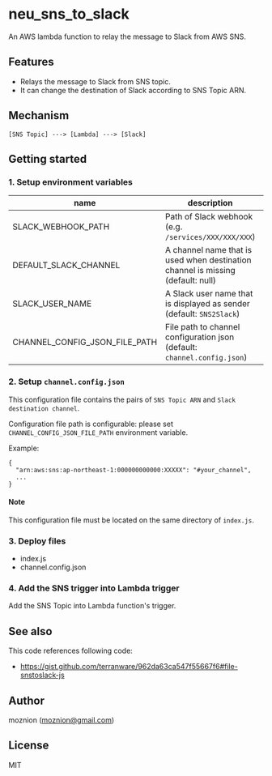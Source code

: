 neu_sns_to_slack
==

An AWS lambda function to relay the message to Slack from AWS SNS.

Features
--

- Relays the message to Slack from SNS topic.
- It can change the destination of Slack according to SNS Topic ARN.

Mechanism
--

```
[SNS Topic] ---> [Lambda] ---> [Slack]
```

Getting started
--

### 1. Setup environment variables

|name|description|mandatory|
|----|-----------|--------|
|SLACK_WEBHOOK_PATH|Path of Slack webhook (e.g. `/services/XXX/XXX/XXX`)|:white_check_mark:|
|DEFAULT_SLACK_CHANNEL|A channel name that is used when destination channel is missing (default: null)||
|SLACK_USER_NAME|A Slack user name that is displayed as sender (default: `SNS2Slack`)||
|CHANNEL_CONFIG_JSON_FILE_PATH|File path to channel configuration json (default: `channel.config.json`)||

### 2. Setup `channel.config.json`

This configuration file contains the pairs of `SNS Topic ARN` and `Slack destination channel`.

Configuration file path is configurable: please set `CHANNEL_CONFIG_JSON_FILE_PATH` environment variable.

Example:

```
{
  "arn:aws:sns:ap-northeast-1:000000000000:XXXXX": "#your_channel",
  ...
}
```

#### Note

This configuration file must be located on the same directory of `index.js`.

### 3. Deploy files

- index.js
- channel.config.json

### 4. Add the SNS trigger into Lambda trigger

Add the SNS Topic into Lambda function's trigger.

See also
--

This code references following code:

- https://gist.github.com/terranware/962da63ca547f55667f6#file-snstoslack-js

Author
--

moznion (<moznion@gmail.com>)

License
--

MIT

